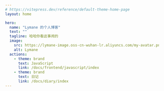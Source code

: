 ```yaml
---
# https://vitepress.dev/reference/default-theme-home-page
layout: home

hero:
  name: "Lymane 的个人博客"
  text: ""
  tagline: 哈哈你看这事闹的
  image:
    src: https://lymane-image.oss-cn-wuhan-lr.aliyuncs.com/my-avatar.png
    alt: Lymane
  actions:
    - theme: brand
      text: JavaScript
      link: /docs/frontend/javascript/index
    - theme: brand
      text: 日记
      link: /docs/diary/index
---
```

